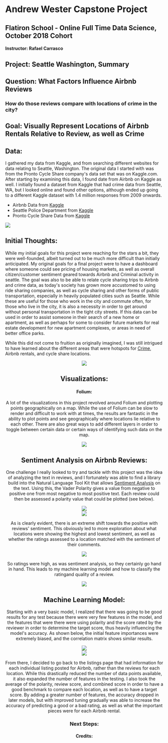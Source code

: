 # Andrew Wester Capstone Project
## Flatiron School - Online Full Time Data Science, October 2018 Cohort
#### Instructor: Rafael Carrasco

## Project: Seattle Washington, Summary

## Question: What Factors Influence Airbnb Reviews
### How do those reviews compare with locations of crime in the city?

## Goal: Visually Represent Locations of Airbnb Rentals Relative to Review, as well as Crime

## Data:

I gathered my data from Kaggle, and from searching different websites for data relating to Seattle, Washington.  The original data I started with was from the Pronto Cycle Share company's data set that was on Kaggle.com.  After starting by examining this data, I found date from Airbnb on Kaggle as well.  I initially found a dataset from Kaggle that had crime data from Seattle, WA, but I looked online and found other options, although ended up going to a different Kaggle dataset with 1.4 million responses from 2009 onwards.

* Airbnb Data from [Kaggle](https://www.kaggle.com/airbnb/seattle)
* Seattle Police Department from [Kaggle](https://www.kaggle.com/sohier/seattle-police-department-911-incident-response#Seattle_Police_Department_911_Incident_Response.csv)
* Pronto Cycle Share Data from [Kaggle](https://www.kaggle.com/pronto/cycle-share-dataset)

![](final_crime.png=300x300)

## Initial Thoughts:
While my initial goals for this project were reaching for the stars a bit, they were well-founded, albeit turned out to be much more difficult than initially anticipated.  My original goals for a final project were to have a dashboard where someone could see pricing of housing markets, as well as overall citizen/customer sentiment geared towards Airbnb and Criminal activity in seattle.  The goal was also to be able to relate cycle sharing trips to Airbnb and crime data, as today's society has grown more accustomed to using ride sharing companies, as well as cycle sharing and other forms of public transportation, especially in heavily populated cities such as Seattle.  While these are useful for those who work in the city and commute often, for those who live in the city, it is also a necessity in order to get around without personal transportation in the tight city streets.  If this data can be used in order to assist someone in their search of a new home or apartment, as well as perhaps for some to consider future markets for real estate development for new apartment complexes, or areas in need of better office parks.

While this did not come to fruition as originally imagined, I was still intrigued to have learned about the different areas that were hotspots for [Crime](<img src=http://localhost:8888/view/Module05/capstone/dsc-5-capstone-project-online-ds-ft-100118/Maps/final_crime.html>), Airbnb rentals, and cycle share locations.

<center><img src='final_crime.png'>



## Visualizations:
#### Folium:
A lot of the visualizations in this project revolved around Folium and plotting points geographically on a map.  While the use of Folium can be slow to render and difficult to work with at times, the results are fantastic in the ability to plot points and see geographically where locations lie relative to each other.  There are also great ways to add different layers in order to toggle between certain data or certain ways of identifying such data on the map.

<center><img src='layer_heatmap_compare.png'>


## Sentiment Analysis on Airbnb Reviews:
One challenge I really looked to try and tackle with this project was the idea of analyzing the text in reviews, and I fortunately was able to find a library build into the Natural Language Tool Kit that allows [Sentiment Analysis](https://www.nltk.org/api/nltk.sentiment.html#module-nltk.sentiment.vader) on the text.  Using this, the Vader Polarity gives a value from negative to positive one from most negative to most positive text.  Each review could then be assessed a polarity value that could be plotted (see below).

<center><img src='polarity_hist.png'>

<center><img src='polarity_violin.png'>
        
As is clearly evident, there is an extreme shift towards the positive with reviews' sentiment.  This obviously led to more exploration about what locations were showing the highest and lowest sentiment, as well as whether the ratings assessed to a location matched with the sentiment of their comments.

<center><img src='rating_hist.png'>

So ratings were high, as was sentiment analysis, so they certainly go hand in hand.  This leads to my machine learning model and how to classify the ratingand quality of a review.

<center><img src='triplot_hist.png'>


## Machine Learning Model:
Starting with a very basic model, I realized that there was going to be good results for any test because there were very few features in the model, and the features that were there were using polarity and the score rated by the reviewer in order to determine the target score, thus heavily influencing the model's accuracy.  As shown below, the initial feature importances were extremely biased, and the correlation matrix shows similar results.

<center><img src='heatmap_corr_1.png'>

<center><img src='feat_imp_1.png'>

From there, I decided to go back to the listings page that had information for each individual listing posted for Airbnb, rather than the reviews for each location.  While this drastically reduced the number of data points available, it also expanded the number of features in the testing.  I also took the average of the polarity, review score, and combined score in order to have a good benchmark to compare each location, as well as to have a target score.  By adding a greater number of features, the accuracy dropped in later models, but with improved tuning gradually was able to increase the accuracy of predicting a good or a bad rating, as well as what the important pieces were for each Airbnb rental.



### Next Steps:


#### Credits: